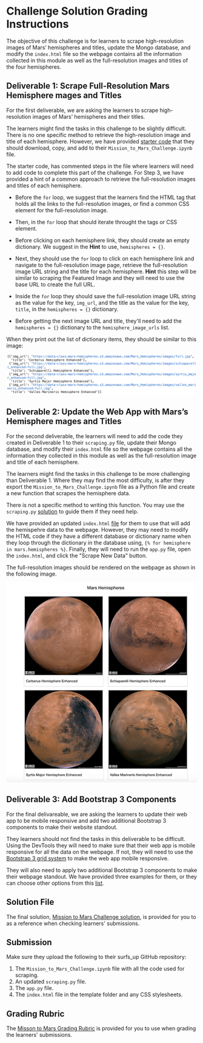 # Challenge Solution Grading Instructions

The objective of this challenge is for learners to scrape high-resolution images of Mars’ hemispheres and titles, update the Mongo database, and modify the `index.html` file so the webpage contains all the information collected in this module as well as the full-resolution images and titles of the four hemispheres.

## Deliverable 1: Scrape Full-Resolution Mars Hemisphere mages and Titles

For the first deliverable, we are asking the learners to scrape high-resolution images of Mars’ hemispheres and their titles.

The learners might find the tasks in this challenge to be slightly difficult. There is no one specific method to retrieve the high-resolution image and title of each hemisphere. However, we have provided [starter code](../Resources/Mission_to_Mars_Challenge_starter_code.ipynb) that they should download, copy, and add to their `Mission_to_Mars_Challenge.ipynb` file.

The starter code, has commented steps in the file where learners will need to add code to complete this part of the challenge. For Step 3, we have provided a hint of a common approach to retrieve the full-resolution images and titles of each hemisphere.

  * Before the `for` loop, we suggest that the learners find the HTML tag that holds all the links to the full-resolution images, or find a common CSS element for the full-resolution image.

  * Then, in the `for` loop that should iterate throught the tags or CSS element.

  * Before clicking on each hemisphere link, they should create an empty dictionary. We suggest in the **Hint** to use, `hemispheres = {}`.

  * Next, they should use the `for` loop to click on each hemisphere link and navigate to the full-resolution image page, retrieve the full-resolution image URL string and the title for each hemisphere. **Hint** this step will be similar to scraping the Featured Image and they will need to use the base URL to create the full URL.

  * Inside the `for` loop they should save the full-resolution image URL string as the value for the key, `img_url`, and the title as the value for the key, `title`, in the `hemispheres = {}` dictionary.

  * Before getting the next image URL and title, they'll need to add the `hemispheres = {}` dictionary to the `hemisphere_image_urls` list.

When they print out the list of dictionary items, they should be similar to this image:

![The dictionary that holds the image URL strings and the hemisphere titles for each hemisphere.](../Resources/hemisphere_image_urls.png)


## Deliverable 2: Update the Web App with Mars’s Hemisphere mages and Titles

For the second deliverable, the learners will need to add the code they created in Deliverable 1 to their `scraping.py` file, update their Mongo database, and modify their `index.html` file so the webpage contains all the information they collected in this module as well as the full-resolution image and title of each hemisphere.

The learners might find the tasks in this challenge to be more challenging than Deliverable 1. Where they may find the most difficulty, is after they export the `Mission_to_Mars_Challenge.ipynb` file as a Python file and create a new function that scrapes the hemisphere data.

There is not a specific method to writing this function. You may use the `scraping.py` [solution](scraping.py) to guide them if they need help.

We have provided an updated `index.html` [file](../Resources/index.html) for them to use that will add the hemispehre data to the webpage. However, they may need to modify the HTML code if they have a different database or dictionary name when they loop through the dictionary in the database using, `{% for hemisphere in mars.hemispheres %}`. Finally, they will need to run the `app.py` file, open the `index.html`, and click the "Scrape New Data" button.

The full-resolution images should be rendered on the webpage as shown in the following image.

![The full-resolution images and titles of the four hemispheres of Mars.](../Resources/full_resolution_images.png)

## Deliverable 3: Add Bootstrap 3 Components

For the final delivareable, we are asking the learners to update their web app to be mobile responsive and add two additional Bootstrap 3 components to make their website standout.

They learners should not find the tasks in this deliverable to be difficult. Using the DevTools they will need to make sure that their web app is mobile responsive for all the data on the webpage. If not, they will need to use the [Bootstrap 3 grid system](https://getbootstrap.com/docs/3.3/examples/grid/) to make the web app mobile responsive.

They will also need to apply two additional Bootstrap 3 components to make their webpage standout. We have provided three examples for them, or they can choose other options from this [list](https://getbootstrap.com/docs/3.3/css/).

## Solution File

The final solution, [Mission to Mars Challenge solution](Mission_to_Mars_Challenge_solution.ipynb), is provided for you to as a reference when checking learners' submissions.

## Submission

Make sure they upload the following to their surfs_up GitHub repository:

1. The `Mission_to_Mars_Challenge.ipynb` file with all the code used for scraping.
2. An updated `scraping.py` file.
3. The `app.py` file.
4. The `index.html` file in the template folder and any CSS stylesheets.

## Grading Rubric

The [Misson to Mars Grading Rubric](../Resources/Module_10_Challenge_Grading_Rubric.pdf) is provided for you to use when grading the learners' submissions.
